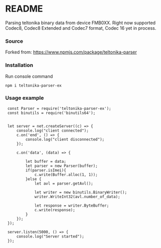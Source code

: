 # README #

Parsing teltonika binary data from device FMB0XX.
Right now supported Codec8, Codec8 Extended and Codec7 format, Codec 16 yet in process.

### Source ###

Forked from: https://www.npmjs.com/package/teltonika-parser

### Installation ###

Run console command

`npm i teltonika-parser-ex`


### Usage example ###

```const net = require('net');
 const Parser = require('teltonika-parser-ex');
 const binutils = require('binutils64');
 
 
 let server = net.createServer((c) => {
     console.log("client connected");
     c.on('end', () => {
         console.log("client disconnected");
     });
 
     c.on('data', (data) => {
 
         let buffer = data;
         let parser = new Parser(buffer);
         if(parser.isImei){
             c.write(Buffer.alloc(1, 1));
         }else {
             let avl = parser.getAvl();
              
             let writer = new binutils.BinaryWriter();
             writer.WriteInt32(avl.number_of_data);
 
             let response = writer.ByteBuffer;             
             c.write(response);
         }
     });
 });
 
 server.listen(5000, () => {
     console.log("Server started");
 });
 ```